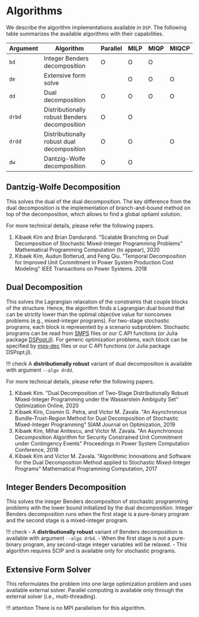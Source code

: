 # Algorithms

We describe the algorithm implementations available in `DSP`.
The following table summarizes the available algorithms with their capabilities.

| Argument | Algorithm                                     | Parallel | MILP  | MIQP                      | MIQCP                     |
| -------- | --------------------------------------------- | -------- | ----- | ------------------------- | ------------------------- |
| `bd`     | Integer Benders decomposition                 | O        | O     | O |                           |
| `de`     | Extensive form solve                          |                           | O | O | O |
| `dd`     | Dual decomposition                            | O | O | O | O |
| `drbd`   | Distributionally robust Benders decomposition | O | O |                           |                           |
| `drdd`   | Distributionally robust dual decomposition    | O | O |                           | O |
| `dw`     | Dantzig-Wolfe decomposition                   | O | O |                           |                           |

## Dantzig-Wolfe Decomposition

This solves the dual of the dual decomposition.
The key difference from the dual decomposition is the implementation of branch-and-bound method on top of the decomposition,
which allows to find a global optiaml solution.

For more technical details, please refer the following papers.

1. Kibaek Kim and Brian Dandurand. "Scalable Branching on Dual Decomposition of Stochastic Mixed-Integer Programming Problems" Mathematical Programming Computation (to appear), 2020
1. Kibaek Kim, Audun Botterud, and Feng Qiu. "Temporal Decomposition for Improved Unit Commitment in Power System Production Cost Modeling" IEEE Transactions on Power Systems. 2018

## Dual Decomposition

This solves the Lagrangian relaxation of the constraints that couple blocks of the structure.
Hence, the algorithm finds a Lagrangian dual bound that can be strictly lower than the optimal objective value for nonconvex problems (e.g., mixed-integer programs).
For two-stage stochastic programs, each block is represented by a scenario subproblem.
Stochastic programs can be read from [SMPS](https://ieeexplore.ieee.org/abstract/document/8142546) files or our C API functions (or Julia package [DSPopt.jl](https://github.com/kibaekkim/DSPopt.jl)).
For generic optimization problems, each block can be specified by [mps-dec](https://gcg.or.rwth-aachen.de/doc/reader__dec_8h.html) files or our C API functions (or Julia package DSPopt.jl).

!!! check
    A **distributionally robust** variant of dual decomposition is available with argument `--algo drdd`.

For more technical details, please refer the following papers.

1. Kibaek Kim. "Dual Decomposition of Two-Stage Distributionally Robust Mixed-Integer Programming under the Wasserstein Ambiguity Set" Optimization Online, 2020
1. Kibaek Kim, Cosmin G. Petra, and Victor M. Zavala. "An Asynchronous Bundle-Trust-Region Method for Dual Decomposition of Stochastic Mixed-Integer Programming" SIAM Journal on Optimization, 2019
1. Kibaek Kim, Mihai Anitescu, and Victor M. Zavala. "An Asynchronous Decomposition Algorithm for Security Constrained Unit Commitment under Contingency Events" Proceedings in Power System Computation Conference, 2018
1. Kibaek Kim and Victor M. Zavala. "Algorithmic Innovations and Software for the Dual Decomposition Method applied to Stochastic Mixed-Integer Programs" Mathematical Programming Computation, 2017

## Integer Benders Decomposition

This solves the integer Benders decomposition of stochastic programming problems with the lower bound initialized by the dual decomposition.
Integer Benders decomposition runs when the first stage is a pure-binary program and the second stage is a mixed-integer program.

!!! check
    - A **distributionally robust** variant of Benders decomposition is available with argument `--algo drbd`.
    - When the first stage is not a pure-binary program, any second-stage integer variables will be relaxed.
    - This algorithm requires SCIP and is available only for stochastic programs.

## Extensive Form Solver

This reformulates the problem into one large optimization problem and uses available external solver.
Parallel computing is available only through the external solver (i.e., multi-threading).

!!! attention
    There is no MPI parallelism for this algorithm.